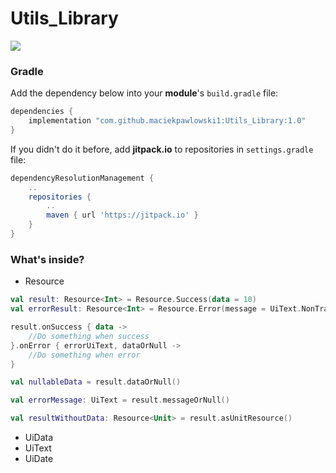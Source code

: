 # Utils_Library

[![](https://jitpack.io/v/maciekpawlowski1/Utils_Library.svg)](https://jitpack.io/#maciekpawlowski1/Utils_Library)

### Gradle

Add the dependency below into your **module**'s `build.gradle` file:

```gradle
dependencies {
    implementation "com.github.maciekpawlowski1:Utils_Library:1.0"
}
```

If you didn't do it before, add **jitpack.io** to repositories in `settings.gradle` file:
```gradle
dependencyResolutionManagement {
    ..
    repositories {
        ..
        maven { url 'https://jitpack.io' }
    }
}
```

### What's inside?
- Resource
```kotlin
val result: Resource<Int> = Resource.Success(data = 10)
val errorResult: Resource<Int> = Resource.Error(message = UiText.NonTranslatable("Error text"))

result.onSuccess { data ->
    //Do something when success
}.onError { errorUiText, dataOrNull ->
    //Do something when error
}

val nullableData = result.dataOrNull()

val errorMessage: UiText = result.messageOrNull()

val resultWithoutData: Resource<Unit> = result.asUnitResource()
```
- UiData
- UiText
- UiDate
